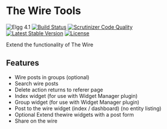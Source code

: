 The Wire Tools
==============

![Elgg 4.1](https://img.shields.io/badge/Elgg-4.1-green.svg)
[![Build Status](https://scrutinizer-ci.com/g/ColdTrick/thewire_tools/badges/build.png?b=master)](https://scrutinizer-ci.com/g/ColdTrick/thewire_tools/build-status/master)
[![Scrutinizer Code Quality](https://scrutinizer-ci.com/g/ColdTrick/thewire_tools/badges/quality-score.png?b=master)](https://scrutinizer-ci.com/g/ColdTrick/thewire_tools/?branch=master)
[![Latest Stable Version](https://poser.pugx.org/coldtrick/thewire_tools/v/stable.svg)](https://packagist.org/packages/coldtrick/thewire_tools)
[![License](https://poser.pugx.org/coldtrick/thewire_tools/license.svg)](https://packagist.org/packages/coldtrick/thewire_tools)

Extend the functionality of The Wire

Features
--------

- Wire posts in groups (optional)
- Search wire posts
- Delete action returns to referer page
- Index widget (for use with Widget Manager plugin)
- Group widget (for use with Widget Manager plugin)
- Post to the wire widget (index / dashboard) (no entity listing)
- Optional Extend thewire widgets with a post form
- Share on the wire
